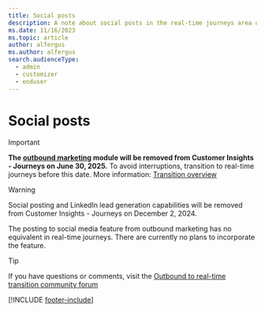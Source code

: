 ```yaml
---
title: Social posts
description: A note about social posts in the real-time journeys area of Dynamics 365 Customer Insights - Journeys.
ms.date: 11/16/2023
ms.topic: article
author: alfergus
ms.author: alfergus
search.audienceType: 
  - admin
  - customizer
  - enduser
---
```


# Social posts

> [!IMPORTANT]
> **The [outbound marketing](user-guide.md) module will be removed from Customer Insights - Journeys on June 30, 2025.** To avoid interruptions, transition to real-time journeys before this date. More information: [Transition overview](transition-overview.md)

> [!WARNING]
> Social posting and LinkedIn lead generation capabilities will be removed from Customer Insights - Journeys on December 2, 2024.

The posting to social media feature from outbound marketing has no equivalent in real-time journeys. There are currently no plans to incorporate the feature.

> [!TIP]
> If you have questions or comments, visit the [Outbound to real-time transition community forum](https://community.dynamics.com/forums/thread/?partialUrl=Outbound-to-Real-Time-Transition)

[!INCLUDE [footer-include](./includes/footer-banner.md)]
